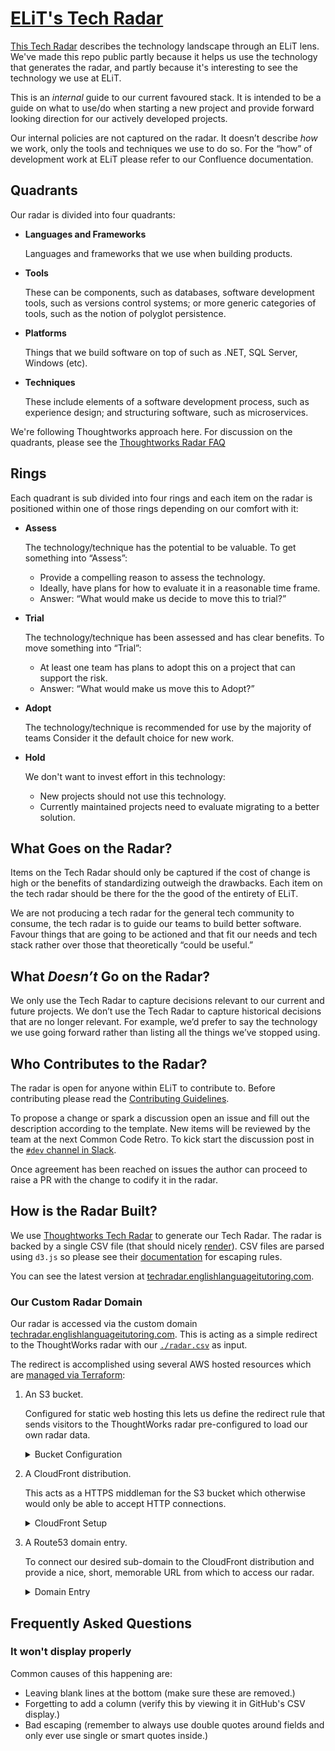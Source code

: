 # [ELiT's Tech Radar](https://techradar.englishlanguageitutoring.com)

[This Tech Radar](https://techradar.englishlanguageitutoring.com) describes the technology landscape through an ELiT lens. We've made this repo public partly because it helps us use the technology that generates the radar, and partly because it's interesting to see the technology we use at ELiT.

This is an _internal_ guide to our current favoured stack. It is intended to be a guide on what to use/do when starting a new project and provide forward looking direction for our actively developed projects.

Our internal policies are not captured on the radar. It doesn’t describe _how_ we work, only the tools and techniques we use to do so.  For the “how” of development work at ELiT please refer to our Confluence documentation.

## Quadrants

Our radar is divided into four quadrants:

* **Languages and Frameworks**

  Languages and frameworks that we use when building products.
* **Tools**

  These can be components, such as databases, software development tools, such as versions control systems; or more generic categories of tools, such as the notion of polyglot persistence.
* **Platforms**

  Things that we build software on top of such as .NET, SQL Server, Windows (etc).
* **Techniques**

  These include elements of a software development process, such as experience design; and structuring software, such as microservices.

We're following Thoughtworks approach here. For discussion on the quadrants, please see the [Thoughtworks Radar FAQ](https://www.thoughtworks.com/radar/faq)

## Rings

Each quadrant is sub divided into four rings and each item on the radar is positioned within one of those rings depending on our comfort with it:

* **Assess**

  The technology/technique has the potential to be valuable. To get something into “Assess”:

  * Provide a compelling reason to assess the technology.
  * Ideally, have plans for how to evaluate it in a reasonable time frame.
  * Answer: “What would make us decide to move this to trial?”
* **Trial**

  The technology/technique has been assessed and has clear benefits. To move something into “Trial”:

  * At least one team has plans to adopt this on a project that can support the risk.
  * Answer: “What would make us move this to Adopt?”
* **Adopt**

  The technology/technique is recommended for use by the majority of teams Consider it the default choice for new work.
* **Hold**

  We don't want to invest effort in this technology:

  * New projects should not use this technology.
  * Currently maintained projects need to evaluate migrating to a better solution.

## What Goes on the Radar?

Items on the Tech Radar should only be captured if the cost of change is high or the benefits of standardizing outweigh the drawbacks. Each item on the tech radar should be there for the the good of the entirety of ELiT.

We are not producing a tech radar for the general tech community to consume, the tech radar is to guide our teams to build better software. Favour things that are going to be actioned and that fit our needs and tech stack rather over those that theoretically “could be useful.”

## What _Doesn’t_ Go on the Radar?

We only use the Tech Radar to capture decisions relevant to our current and future projects. We don’t use the Tech Radar to capture historical decisions that are no longer relevant. For example, we’d prefer to say the technology we use going forward rather than listing all the things we’ve stopped using.

## Who Contributes to the Radar?

The radar is open for anyone within ELiT to contribute to. Before contributing please read the [Contributing Guidelines](.github/CONTRIBUTING.md).

To propose a change or spark a discussion open an issue and fill out the description according to the template. New items will be reviewed by the team at the next Common Code Retro. To kick start the discussion post in the [`#dev` channel in Slack](https://team-elit.slack.com/archives/C017Z7RCS0Y).

Once agreement has been reached on issues the author can proceed to raise a PR with the change to codify it in the radar.

## How is the Radar Built?

We use [Thoughtworks Tech Radar](https://github.com/thoughtworks/build-your-own-radar) to generate our Tech Radar. The radar is backed by a single CSV file (that should nicely [render](https://help.github.com/articles/rendering-csv-and-tsv-data/)). CSV files are parsed using `d3.js` so please see their [documentation](https://d3-wiki.readthedocs.io/zh_CN/latest/CSV) for escaping rules.

You can see the latest version at [techradar.englishlanguageitutoring.com](https://techradar.englishlanguageitutoring.com).

### Our Custom Radar Domain

Our radar is accessed via the custom domain [techradar.englishlanguageitutoring.com](https://techradar.englishlanguageitutoring.com). This is acting as a simple redirect to the ThoughtWorks radar with our [`./radar.csv`](./radar.csv) as input.

The redirect is accomplished using several AWS hosted resources which are [managed via Terraform](./terraform/):

1. An S3 bucket.

   Configured for static web hosting this lets us define the redirect rule that sends visitors to the ThoughtWorks radar pre-configured to load our own radar data.

   <details>
     <summary>Bucket Configuration</summary>

     The S3 Bucket, which is in our production account with the name `techradar.englishlanguageitutoring.com`, was configured as follows:

     * Static web hosting enabled using `index.html` as the index document and the following redirection rules:

        ```json
        [
            {
                "Redirect": {
                    "HostName": "radar.thoughtworks.com",
                    "Protocol": "https",
                    "ReplaceKeyWith": "?documentId=https%3A%2F%2Fraw.githubusercontent.com%2FELiTLtd%2Felit-tech-radar%2Fmain%2Fradar.csv"
                }
            }
        ]
        ```

      * A bucket policy of:

         ```json
         {
             "Version": "2012-10-17",
             "Statement": [
                 {
                     "Sid": "PublicReadGetObject",
                     "Effect": "Allow",
                     "Principal": "*",
                     "Action": "s3:GetObject",
                     "Resource": "arn:aws:s3:::techradar.englishlanguageitutoring.com/*"
                 }
             ]
         }
         ```

      The combination of these settings enables the bucket to serve as the redirect host without the need to add any objects to it.
   </details>
2. A CloudFront distribution.

   This acts as a HTTPS middleman for the S3 bucket which otherwise would only be able to accept HTTP connections.

   <details>
     <summary>CloudFront Setup</summary>

     The CloudFront distribution is configured in our production account and has an origin matching the S3 buckets public URL. It was configured as:

     * Being available from all edge locations with the alternate domain name of `techradar.englishlanguageitutoring.com`.
     * Having the origin set to the S3 bucket with HTTP routing and no origin path.
     * Using a ‘default’ behaviour entry to redirect HTTP traffic to HTTPS, use compression, and only allow `GET` and `HEAD` requests.
   </details>
3. A Route53 domain entry.

   To connect our desired sub-domain to the CloudFront distribution and provide a nice, short, memorable URL from which to access our radar.

   <details>
     <summary>Domain Entry</summary>

     The Route 53 entry is in our `englishlanguageitutoring.com` zone and is a simple `A` record that points to the CloudFront distribution.
   </details>

## Frequently Asked Questions

### It won't display properly

Common causes of this happening are:

* Leaving blank lines at the bottom (make sure these are removed.)
* Forgetting to add a column (verify this by viewing it in GitHub's CSV display.)
* Bad escaping (remember to always use double quotes around fields and only ever use single or smart quotes inside.)
